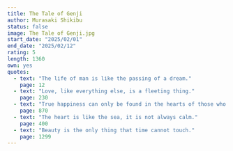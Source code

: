 ```yaml
---
title: The Tale of Genji
author: Murasaki Shikibu
status: false
image: The Tale of Genji.jpg
start_date: "2025/02/01" 
end_date: "2025/02/12"
rating: 5
length: 1360
own: yes
quotes:
  - text: "The life of man is like the passing of a dream."
    page: 12
  - text: "Love, like everything else, is a fleeting thing."
    page: 230
  - text: "True happiness can only be found in the hearts of those who have lived a life of compassion."
    page: 870
  - text: "The heart is like the sea, it is not always calm."
    page: 400
  - text: "Beauty is the only thing that time cannot touch."
    page: 1299
---
```

